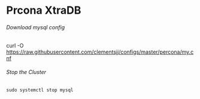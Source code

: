 # Prcona XtraDB

###### Download mysql config

curl -O https://raw.githubusercontent.com/clementsjj/configs/master/percona/my.cnf

###### Stop the Cluster

`sudo systemctl stop mysql`
